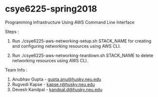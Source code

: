 # csye6225-spring2018
Programming Infrastructure Using AWS Command Line Interface

Steps :

1. Run ./csye6225-aws-networking-setup.sh STACK_NAME for creating and configuring networking resources using AWS CLI.

2. Run ./csye6225-aws-networking-teardown.sh STACK_NAME to delete networking resources using AWS CLI.



Team Info :


1. Anubhav Gupta - gupta.anu@husky.neu.edu
2. Rugvedi Kapse - kapse.r@husky.neu.edu
3. Devesh Kandpal - kandpal.d@husky.neu.edu
